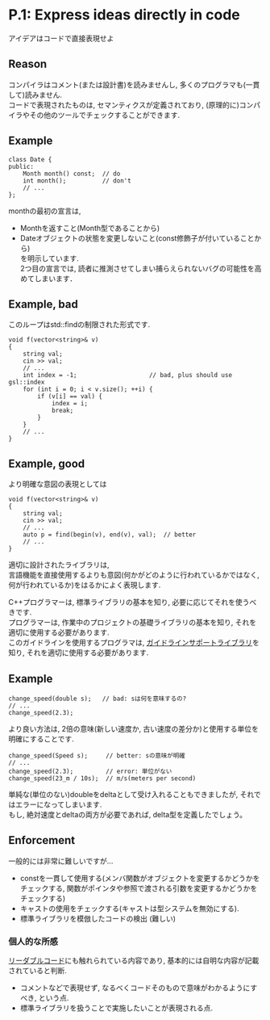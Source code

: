 # P.1: Express ideas directly in code
アイデアはコードで直接表現せよ

## Reason
コンパイラはコメント(または設計書)を読みませんし, 多くのプログラマも(一貫して)読みません.  
コードで表現されたものは, セマンティクスが定義されており, (原理的に)コンパイラやその他のツールでチェックすることができます.  

## Example
```
class Date {
public:
    Month month() const;  // do
    int month();          // don't
    // ...
};
```
monthの最初の宣言は, 
- Monthを返すこと(Month型であることから)
- Dateオブジェクトの状態を変更しないこと(const修飾子が付いていることから)  
を明示しています.  
2つ目の宣言では, 読者に推測させてしまい捕らえられないバグの可能性を高めてしまいます．  

## Example, bad
このループはstd::findの制限された形式です.
```
void f(vector<string>& v)
{
    string val;
    cin >> val;
    // ...
    int index = -1;                    // bad, plus should use gsl::index
    for (int i = 0; i < v.size(); ++i) {
        if (v[i] == val) {
            index = i;
            break;
        }
    }
    // ...
}
```

## Example, good
より明確な意図の表現としては
```
void f(vector<string>& v)
{
    string val;
    cin >> val;
    // ...
    auto p = find(begin(v), end(v), val);  // better
    // ...
}
```
適切に設計されたライブラリは,  
言語機能を直接使用するよりも意図(何かがどのように行われているかではなく, 何が行われているか)をはるかによく表現します.  

C++プログラマーは, 標準ライブラリの基本を知り, 必要に応じてそれを使うべきです.  
プログラマーは, 作業中のプロジェクトの基礎ライブラリの基本を知り, それを適切に使用する必要があります.  
このガイドラインを使用するプログラマは, [ガイドラインサポートライブラリ](https://github.com/Microsoft/GSL)を知り, それを適切に使用する必要があります.  

## Example
```
change_speed(double s);   // bad: sは何を意味するの?
// ...
change_speed(2.3);
```
より良い方法は, 2倍の意味(新しい速度か, 古い速度の差分か)と使用する単位を明確にすることです.  
```
change_speed(Speed s);     // better: sの意味が明確
// ...
change_speed(2.3);         // error: 単位がない
change_speed(23_m / 10s);  // m/s(meters per second)
```
単純な(単位のない)doubleをdeltaとして受け入れることもできましたが, それではエラーになってしまいます.  
もし, 絶対速度とdeltaの両方が必要であれば, delta型を定義したでしょう。

## Enforcement
一般的には非常に難しいですが...
- constを一貫して使用する(メンバ関数がオブジェクトを変更するかどうかをチェックする, 関数がポインタや参照で渡される引数を変更するかどうかをチェックする)
- キャストの使用をチェックする(キャストは型システムを無効にする).
- 標準ライブラリを模倣したコードの検出 (難しい)

### 個人的な所感
[リーダブルコード](https://www.oreilly.co.jp/books/9784873115658/)にも触れられている内容であり, 基本的には自明な内容が記載されていると判断.
- コメントなどで表現せず, なるべくコードそのもので意味がわかるようにすべき, という点.
- 標準ライブラリを扱うことで実施したいことが表現される点.
